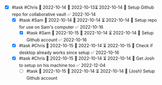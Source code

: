 - [x] #task #Chris 📅 2022-10-14 🛫 2022-10-13⏳ 2022-10-14 🔽 Setup Github repo for collaborative vault ✅ 2022-10-14
	- [x] #task #Sam 📅 2022-10-14 🛫 2022-10-14 ⏳ 2022-10-14 🔽 Setup repo for use on Sam's computer ✅ 2022-10-16
		- [x] #task #Sam 📅 2022-10-15 🛫 2022-10-14 ⏳ 2022-10-14 🔽 Setup Github account ✅ 2022-10-16
	- [x] #task #Chris 📅 2022-10-15 🛫 2022-10-14 ⏳ 2022-10-15 🔽  Check if desktop already works since setup ✅ 2022-10-16
	- [x] #task #Chris 📅 2022-10-15 🛫 2022-10-14 ⏳ 2022-10-14 🔽  Get Josh to setup on his machine too ✅ 2022-12-04
		- [ ]  #task 📅 2022-10-15 🛫 2022-10-14 ⏳ 2022-10-14 🔽 (Josh) Setup Github account